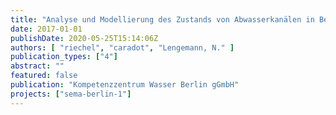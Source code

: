 ```yaml
---
title: "Analyse und Modellierung des Zustands von Abwasserkanälen in Berlin - Bericht des Forschungsvorhabens SEMA-Berlin (D2 und D4)."
date: 2017-01-01
publishDate: 2020-05-25T15:14:06Z
authors: [ "riechel", "caradot", "Lengemann, N." ]
publication_types: ["4"]
abstract: ""
featured: false
publication: "Kompetenzzentrum Wasser Berlin gGmbH"
projects: ["sema-berlin-1"]
---
```


